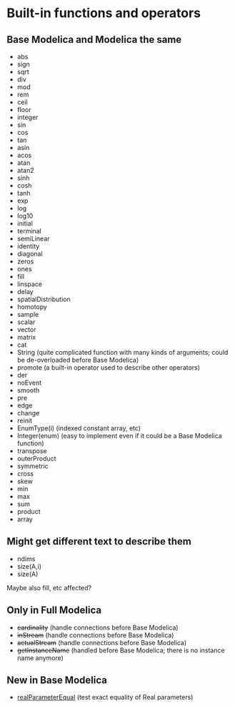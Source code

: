 # Built-in functions and operators

## Base Modelica and Modelica the same

* abs
* sign
* sqrt
* div
* mod
* rem
* ceil
* floor
* integer
* sin
* cos
* tan
* asin
* acos
* atan
* atan2
* sinh
* cosh
* tanh
* exp
* log
* log10
* initial
* terminal
* semiLinear
* identity
* diagonal
* zeros
* ones
* fill
* linspace
* delay
* spatialDistribution
* homotopy
* sample
* scalar
* vector
* matrix
* cat
* String (quite complicated function with many kinds of arguments; could be de-overloaded before Base Modelica)
* promote (a built-in operator used to describe other operators)
* der
* noEvent
* smooth
* pre
* edge
* change
* reinit
* EnumType(i) (indexed constant array, etc)
* Integer(enum) (easy to implement even if it could be a Base Modelica function)
* transpose
* outerProduct
* symmetric
* cross
* skew
* min
* max
* sum
* product
* array

## Might get different text to describe them

* ndims
* size(A,i)
* size(A)

Maybe also fill, etc affected?

## Only in Full Modelica

* ~~cardinality~~ (handle connections before Base Modelica)
* ~~inStream~~ (handle connections before Base Modelica)
* ~~actualStream~~ (handle connections before Base Modelica)
* ~~getInstanceName~~ (handled before Base Modelica; there is no instance name anymore)

## New in Base Modelica

* [realParameterEqual](differences.md#connect-equations) (test exact equality of Real parameters)
